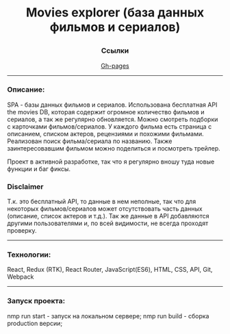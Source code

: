 # <p align="center">Movies explorer (база данных фильмов и сериалов)</p>

<div align="center"><h3>Ссылки</h3></div>
<div align="center"><a href="https://nameless501.github.io/movies_db/#/">Gh-pages</a></div>

___

### Описание: 
SPA - базы данных фильмов и сериалов. Использована бесплатная API the movies DB, которая содержит огромное количество фильмов и сериалов, а так же регулярно обновляется. Можно смотреть подборки с карточками фильмов/сериалов. У каждого фильма есть страница с описанием, списком актеров, рецензиями и похожими фильмами. Реализован поиск фильма/сериала по названию. Также заинтересовавшим фильмом можно поделиться и посмотреть трейлер.

Проект в активной разработке, так что я регулярно вношу туда новые функции и баг фиксы.

### Disclaimer

Т.к. это бесплатный API, то данные в нем неполные, так что для некоторых фильмов/сериалов может отсутствовать часть данных (описание, список актеров и т.д.). Так же данные в API добавляются другими пользователями и, по всей видимости, не всегда проходят проверку.

___


### Технологии: 

React, Redux (RTK), React Router, JavaScript(ES6), HTML, CSS, API, Git, Webpack
___

### Запуск проекта:

nmp run start - запуск на локальном сервере;
nmp run build - сборка production версии;
